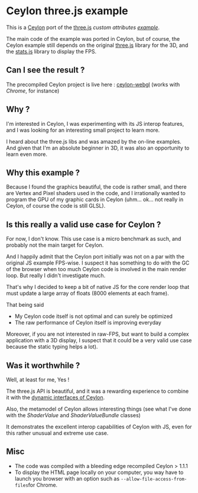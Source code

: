 Ceylon three.js example  
==========
This is a [Ceylon](http://ceylon-lang.org/) port of the [three.js](http://threejs.org) *custom attributes [example](http://threejs.org/examples/webgl_custom_attributes.html)*.

The main code of the example was ported in Ceylon, but of course, the Ceylon example still depends on the original [three.js](https://github.com/mrdoob/three.js) library for the 3D, and the [stats.js](https://github.com/mrdoob/stats.js) library to display the FPS.

 Can I see the result ?
--------------------
The precompiled Ceylon project is live here :
[ceylon-webgl](http://stephane.galles.free.fr/ceylon/ceylon-webgl/)
(works with *Chrome*, for instance)

Why ?
-----
I'm interested in Ceylon, I was experimenting with its JS interop features, and I was looking for an interesting small project to learn more.

I heard about the three.js libs and was amazed by the on-line examples. And given that I'm an absolute beginner in 3D, it was also an opportunity to learn even more.

Why this example ?
---------------------

Because I found the graphics beautiful, the code is rather small, and there are Vertex and Pixel shaders used in the code, and I irrationally wanted to program the GPU of my graphic cards in Ceylon (uhm... ok... not really in Ceylon, of course the code is still GLSL).

Is this really a valid use case for Ceylon ?
---------------------

For now, I don't know. This use case is a micro benchmark as such, and probably not the main target for Ceylon.

And I happily admit that the Ceylon port initially was not on a par with the original JS example FPS-wise. I suspect it has something to do with the GC of the browser when too much Ceylon code is involved in the main render loop. But really I didn't investigate much.

That's why I decided to keep a bit of native JS for the core render loop that must update a large array of floats (8000 elements at each frame).

That being said

* My Ceylon code itself is not optimal and can surely be optimized
* The raw performance of Ceylon itself is improving everyday

Moreover, if you are not interested in raw-FPS, but want to build a complex application with a 3D display, I suspect that it could be a very valid use case
because the static typing helps a lot).

Was it worthwhile ?
---------------------

Well, at least for me, Yes !

The three.js API is beautiful, and it was a rewarding experience to combine it with the [dynamic interfaces of Ceylon](http://ceylon-lang.org/documentation/1.1/tour/dynamic/).

Also, the metamodel of Ceylon allows interesting things (see what I've done with the *ShaderValue* and *ShaderValueBundle* classes)

It demonstrates the excellent interop capabilities of Ceylon with JS, even for this rather unusual and extreme use case.


Misc
--------------------
* The code was compiled with a bleeding edge recompiled Ceylon > 1.1.1
* To display the HTML page locally on your computer, you way have to launch you browser with an option such as `--allow-file-access-from-files`for Chrome.